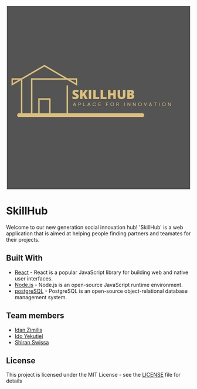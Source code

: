 <div align="center">

![](static/images/skillHub-logo.jpg)

</div>

# SkillHub

Welcome to our new generation social innovation hub!
'SkillHub' is a web application that is aimed at helping people finding partners and teamates for their projects.

## Built With

* [React](https://react.dev/) - React is a popular JavaScript library for building web and native user interfaces.
* [Node.js](https://nodejs.org/en) - Node.js is an open-source JavaScript runtime environment.
* [postgreSQL](https://www.postgresql.org/) - PostgreSQL is an open-source object-relational database management system.

## Team members

* [Idan Zimilis](https://github.com/IdanZimi)
* [Ido Yekutiel](https://github.com/Idoyek)
* [Shiran Swissa](https://github.com/Swisash)


## License

This project is licensed under the MIT License - see the [LICENSE](LICENSE) file for details